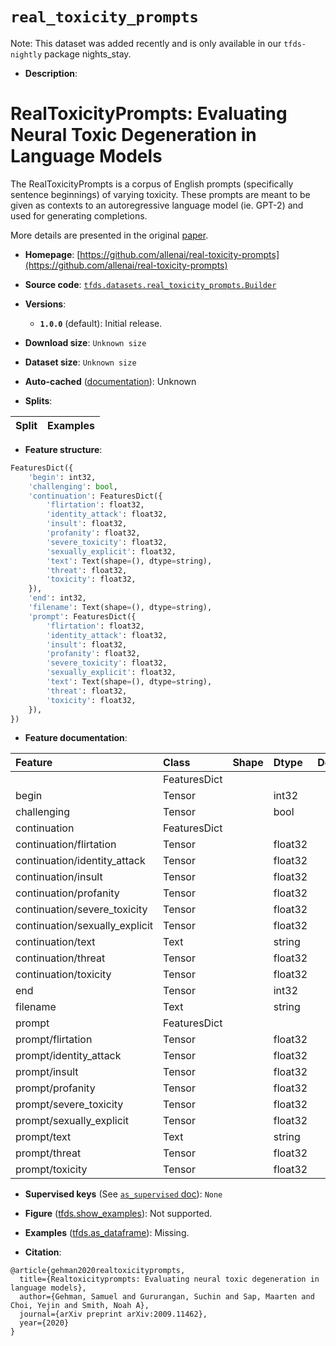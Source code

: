 <div itemscope itemtype="http://schema.org/Dataset">
  <div itemscope itemprop="includedInDataCatalog" itemtype="http://schema.org/DataCatalog">
    <meta itemprop="name" content="TensorFlow Datasets" />
  </div>
  <meta itemprop="name" content="real_toxicity_prompts" />
  <meta itemprop="description" content="# RealToxicityPrompts: Evaluating Neural Toxic Degeneration in Language Models&#10;&#10;The RealToxicityPrompts is a corpus of English prompts (specifically sentence&#10;beginnings) of varying toxicity. These prompts are meant to be given as&#10;contexts to an autoregressive language model (ie. GPT-2) and used for&#10;generating completions.&#10;&#10;More details are presented in the original&#10;[paper](https://api.semanticscholar.org/CorpusID:221878771).&#10;&#10;To use this dataset:&#10;&#10;```python&#10;import tensorflow_datasets as tfds&#10;&#10;ds = tfds.load(&#x27;real_toxicity_prompts&#x27;, split=&#x27;train&#x27;)&#10;for ex in ds.take(4):&#10;  print(ex)&#10;```&#10;&#10;See [the guide](https://www.tensorflow.org/datasets/overview) for more&#10;informations on [tensorflow_datasets](https://www.tensorflow.org/datasets).&#10;&#10;" />
  <meta itemprop="url" content="https://www.tensorflow.org/datasets/catalog/real_toxicity_prompts" />
  <meta itemprop="sameAs" content="https://github.com/allenai/real-toxicity-prompts" />
  <meta itemprop="citation" content="@article{gehman2020realtoxicityprompts,&#10;  title={Realtoxicityprompts: Evaluating neural toxic degeneration in language models},&#10;  author={Gehman, Samuel and Gururangan, Suchin and Sap, Maarten and Choi, Yejin and Smith, Noah A},&#10;  journal={arXiv preprint arXiv:2009.11462},&#10;  year={2020}&#10;}" />
</div>

# `real_toxicity_prompts`


Note: This dataset was added recently and is only available in our
`tfds-nightly` package
<span class="material-icons" title="Available only in the tfds-nightly package">nights_stay</span>.

*   **Description**:

# RealToxicityPrompts: Evaluating Neural Toxic Degeneration in Language Models

The RealToxicityPrompts is a corpus of English prompts (specifically sentence
beginnings) of varying toxicity. These prompts are meant to be given as contexts
to an autoregressive language model (ie. GPT-2) and used for generating
completions.

More details are presented in the original
[paper](https://api.semanticscholar.org/CorpusID:221878771).

*   **Homepage**:
    [https://github.com/allenai/real-toxicity-prompts](https://github.com/allenai/real-toxicity-prompts)

*   **Source code**:
    [`tfds.datasets.real_toxicity_prompts.Builder`](https://github.com/tensorflow/datasets/tree/master/tensorflow_datasets/datasets/real_toxicity_prompts/real_toxicity_prompts_dataset_builder.py)

*   **Versions**:

    *   **`1.0.0`** (default): Initial release.

*   **Download size**: `Unknown size`

*   **Dataset size**: `Unknown size`

*   **Auto-cached**
    ([documentation](https://www.tensorflow.org/datasets/performances#auto-caching)):
    Unknown

*   **Splits**:

Split | Examples
:---- | -------:

*   **Feature structure**:

```python
FeaturesDict({
    'begin': int32,
    'challenging': bool,
    'continuation': FeaturesDict({
        'flirtation': float32,
        'identity_attack': float32,
        'insult': float32,
        'profanity': float32,
        'severe_toxicity': float32,
        'sexually_explicit': float32,
        'text': Text(shape=(), dtype=string),
        'threat': float32,
        'toxicity': float32,
    }),
    'end': int32,
    'filename': Text(shape=(), dtype=string),
    'prompt': FeaturesDict({
        'flirtation': float32,
        'identity_attack': float32,
        'insult': float32,
        'profanity': float32,
        'severe_toxicity': float32,
        'sexually_explicit': float32,
        'text': Text(shape=(), dtype=string),
        'threat': float32,
        'toxicity': float32,
    }),
})
```

*   **Feature documentation**:

Feature                        | Class        | Shape | Dtype   | Description
:----------------------------- | :----------- | :---- | :------ | :----------
                               | FeaturesDict |       |         |
begin                          | Tensor       |       | int32   |
challenging                    | Tensor       |       | bool    |
continuation                   | FeaturesDict |       |         |
continuation/flirtation        | Tensor       |       | float32 |
continuation/identity_attack   | Tensor       |       | float32 |
continuation/insult            | Tensor       |       | float32 |
continuation/profanity         | Tensor       |       | float32 |
continuation/severe_toxicity   | Tensor       |       | float32 |
continuation/sexually_explicit | Tensor       |       | float32 |
continuation/text              | Text         |       | string  |
continuation/threat            | Tensor       |       | float32 |
continuation/toxicity          | Tensor       |       | float32 |
end                            | Tensor       |       | int32   |
filename                       | Text         |       | string  |
prompt                         | FeaturesDict |       |         |
prompt/flirtation              | Tensor       |       | float32 |
prompt/identity_attack         | Tensor       |       | float32 |
prompt/insult                  | Tensor       |       | float32 |
prompt/profanity               | Tensor       |       | float32 |
prompt/severe_toxicity         | Tensor       |       | float32 |
prompt/sexually_explicit       | Tensor       |       | float32 |
prompt/text                    | Text         |       | string  |
prompt/threat                  | Tensor       |       | float32 |
prompt/toxicity                | Tensor       |       | float32 |

*   **Supervised keys** (See
    [`as_supervised` doc](https://www.tensorflow.org/datasets/api_docs/python/tfds/load#args)):
    `None`

*   **Figure**
    ([tfds.show_examples](https://www.tensorflow.org/datasets/api_docs/python/tfds/visualization/show_examples)):
    Not supported.

*   **Examples**
    ([tfds.as_dataframe](https://www.tensorflow.org/datasets/api_docs/python/tfds/as_dataframe)):
    Missing.

*   **Citation**:

```
@article{gehman2020realtoxicityprompts,
  title={Realtoxicityprompts: Evaluating neural toxic degeneration in language models},
  author={Gehman, Samuel and Gururangan, Suchin and Sap, Maarten and Choi, Yejin and Smith, Noah A},
  journal={arXiv preprint arXiv:2009.11462},
  year={2020}
}
```

